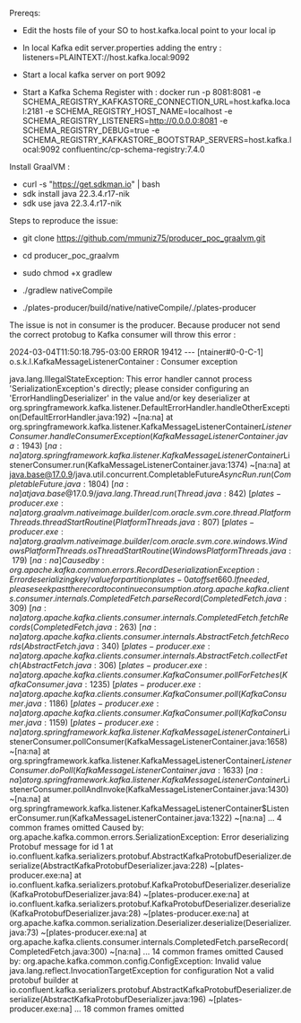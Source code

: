 Prereqs:
- Edit the hosts file of your SO to host.kafka.local point to your local ip
- In local Kafka edit server.properties adding the entry :
      listeners=PLAINTEXT://host.kafka.local:9092
  
- Start a local kafka server on port 9092
- Start a Kafka Schema Register with :
    docker run -p 8081:8081 -e SCHEMA_REGISTRY_KAFKASTORE_CONNECTION_URL=host.kafka.local:2181 -e SCHEMA_REGISTRY_HOST_NAME=localhost -e SCHEMA_REGISTRY_LISTENERS=http://0.0.0.0:8081 -e SCHEMA_REGISTRY_DEBUG=true -e SCHEMA_REGISTRY_KAFKASTORE_BOOTSTRAP_SERVERS=host.kafka.local:9092 confluentinc/cp-schema-registry:7.4.0
  
Install GraalVM : 
- curl -s "https://get.sdkman.io" | bash
- sdk install java 22.3.4.r17-nik
- sdk use java 22.3.4.r17-nik

Steps to reproduce the issue:

- git clone https://github.com/mmuniz75/producer_poc_graalvm.git

- cd producer_poc_graalvm
 
- sudo chmod +x gradlew

- ./gradlew nativeCompile

- ./plates-producer/build/native/nativeCompile/./plates-producer

The issue is not in consumer is the producer.
Because producer not send the correct protobug to Kafka consumer will throw this error :

2024-03-04T11:50:18.795-03:00 ERROR 19412 --- [ntainer#0-0-C-1] o.s.k.l.KafkaMessageListenerContainer    : Consumer exception

java.lang.IllegalStateException: This error handler cannot process 'SerializationException's directly; please consider configuring an 'ErrorHandlingDeserializer' in the value and/or key deserializer
        at org.springframework.kafka.listener.DefaultErrorHandler.handleOtherException(DefaultErrorHandler.java:192) ~[na:na]
        at org.springframework.kafka.listener.KafkaMessageListenerContainer$ListenerConsumer.handleConsumerException(KafkaMessageListenerContainer.java:1943) ~[na:na]
        at org.springframework.kafka.listener.KafkaMessageListenerContainer$ListenerConsumer.run(KafkaMessageListenerContainer.java:1374) ~[na:na]
        at java.base@17.0.9/java.util.concurrent.CompletableFuture$AsyncRun.run(CompletableFuture.java:1804) ~[na:na]
        at java.base@17.0.9/java.lang.Thread.run(Thread.java:842) ~[plates-producer.exe:na]
        at org.graalvm.nativeimage.builder/com.oracle.svm.core.thread.PlatformThreads.threadStartRoutine(PlatformThreads.java:807) ~[plates-producer.exe:na]
        at org.graalvm.nativeimage.builder/com.oracle.svm.core.windows.WindowsPlatformThreads.osThreadStartRoutine(WindowsPlatformThreads.java:179) ~[na:na]
Caused by: org.apache.kafka.common.errors.RecordDeserializationException: Error deserializing key/value for partition plates-0 at offset 660. If needed, please seek past the record to continue consumption.
        at org.apache.kafka.clients.consumer.internals.CompletedFetch.parseRecord(CompletedFetch.java:309) ~[na:na]
        at org.apache.kafka.clients.consumer.internals.CompletedFetch.fetchRecords(CompletedFetch.java:263) ~[na:na]
        at org.apache.kafka.clients.consumer.internals.AbstractFetch.fetchRecords(AbstractFetch.java:340) ~[plates-producer.exe:na]
        at org.apache.kafka.clients.consumer.internals.AbstractFetch.collectFetch(AbstractFetch.java:306) ~[plates-producer.exe:na]
        at org.apache.kafka.clients.consumer.KafkaConsumer.pollForFetches(KafkaConsumer.java:1235) ~[plates-producer.exe:na]
        at org.apache.kafka.clients.consumer.KafkaConsumer.poll(KafkaConsumer.java:1186) ~[plates-producer.exe:na]
        at org.apache.kafka.clients.consumer.KafkaConsumer.poll(KafkaConsumer.java:1159) ~[plates-producer.exe:na]
        at org.springframework.kafka.listener.KafkaMessageListenerContainer$ListenerConsumer.pollConsumer(KafkaMessageListenerContainer.java:1658) ~[na:na]
        at org.springframework.kafka.listener.KafkaMessageListenerContainer$ListenerConsumer.doPoll(KafkaMessageListenerContainer.java:1633) ~[na:na]
        at org.springframework.kafka.listener.KafkaMessageListenerContainer$ListenerConsumer.pollAndInvoke(KafkaMessageListenerContainer.java:1430) ~[na:na]
        at org.springframework.kafka.listener.KafkaMessageListenerContainer$ListenerConsumer.run(KafkaMessageListenerContainer.java:1322) ~[na:na]
        ... 4 common frames omitted
Caused by: org.apache.kafka.common.errors.SerializationException: Error deserializing Protobuf message for id 1
        at io.confluent.kafka.serializers.protobuf.AbstractKafkaProtobufDeserializer.deserialize(AbstractKafkaProtobufDeserializer.java:228) ~[plates-producer.exe:na]
        at io.confluent.kafka.serializers.protobuf.KafkaProtobufDeserializer.deserialize(KafkaProtobufDeserializer.java:84) ~[plates-producer.exe:na]
        at io.confluent.kafka.serializers.protobuf.KafkaProtobufDeserializer.deserialize(KafkaProtobufDeserializer.java:28) ~[plates-producer.exe:na]
        at org.apache.kafka.common.serialization.Deserializer.deserialize(Deserializer.java:73) ~[plates-producer.exe:na]
        at org.apache.kafka.clients.consumer.internals.CompletedFetch.parseRecord(CompletedFetch.java:300) ~[na:na]
        ... 14 common frames omitted
Caused by: org.apache.kafka.common.config.ConfigException: Invalid value java.lang.reflect.InvocationTargetException for configuration Not a valid protobuf builder
        at io.confluent.kafka.serializers.protobuf.AbstractKafkaProtobufDeserializer.deserialize(AbstractKafkaProtobufDeserializer.java:196) ~[plates-producer.exe:na]
        ... 18 common frames omitted
